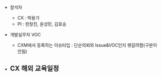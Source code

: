 - 참석자
	- CX : 박용기
	- PI : 한창진, 윤성민, 김효승

- 개발실무자 VOC
	- CXM에서 등록하는 이슈타입 : 단순의뢰와 Issue&VOC인지 헷갈려함(구분이 안됨)

- CX 해외 교육일정
	- 